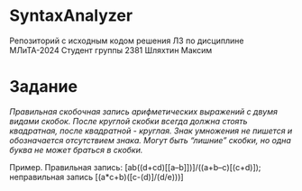 # SyntaxAnalyzer
Репозиторий с исходным кодом решения ЛЗ по дисциплине МЛиТА-2024
Cтудент группы 2381 Шляхтин Максим
# Задание
_Правильная скобочная запись  арифметических выражений  с двумя видами скобок. После круглой скобки всегда должна стоять квадратная, после квадратной - круглая. Знак умножения не пишется и обозначается отсутствием знака. Могут быть “лишние” скобки, но одна буква не может браться в скобки._

Пример. 	Правильная запись: [ab((d+cd)[[a–b]])]/((a+b–c)[(c+d)]); неправильная запись [(a*c+b)([c-(d)]/(d/e)))]

